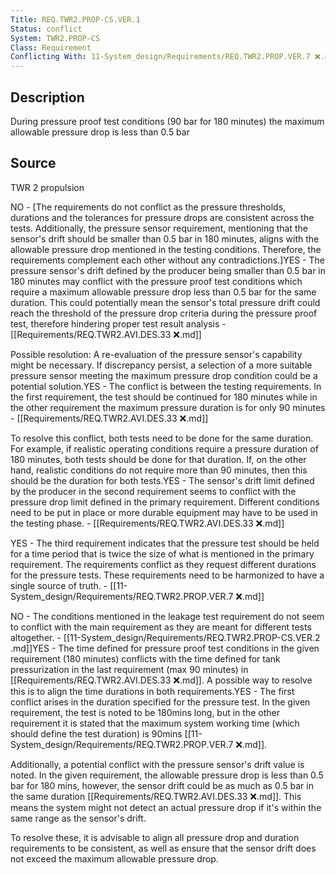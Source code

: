 ```yaml
---
Title: REQ.TWR2.PROP-CS.VER.1
Status: conflict
System: TWR2.PROP-CS
Class: Requirement
Conflicting With: 11-System_design/Requirements/REQ.TWR2.PROP.VER.7 ❌.md
---
```


## Description

During pressure proof test conditions (90 bar for 180 minutes) the maximum allowable pressure drop is less than 0.5 bar

## Source

TWR 2 propulsion


NO - [The requirements do not conflict as the pressure thresholds, durations and the tolerances for pressure drops are consistent across the tests. Additionally, the pressure sensor requirement, mentioning that the sensor's drift should be smaller than 0.5 bar in 180 minutes, aligns with the allowable pressure drop mentioned in the testing conditions. Therefore, the requirements complement each other without any contradictions.]YES - The pressure sensor's drift defined by the producer being smaller than 0.5 bar in 180 minutes may conflict with the pressure proof test conditions which require a maximum allowable pressure drop less than 0.5 bar for the same duration. This could potentially mean the sensor's total pressure drift could reach the threshold of the pressure drop criteria during the pressure proof test, therefore hindering proper test result analysis - [[Requirements/REQ.TWR2.AVI.DES.33  ❌.md]]

Possible resolution: A re-evaluation of the pressure sensor's capability might be necessary. If discrepancy persist, a selection of a more suitable pressure sensor meeting the maximum pressure drop condition could be a potential solution.YES - The conflict is between the testing requirements. In the first requirement, the test should be continued for 180 minutes while in the other requirement the maximum pressure duration is for only 90 minutes - [[Requirements/REQ.TWR2.AVI.DES.33  ❌.md]]

To resolve this conflict, both tests need to be done for the same duration. For example, if realistic operating conditions require a pressure duration of 180 minutes, both tests should be done for that duration. If, on the other hand, realistic conditions do not require more than 90 minutes, then this should be the duration for both tests.YES - The sensor's drift limit defined by the producer in the second requirement seems to conflict with the pressure drop limit defined in the primary requirement. Different conditions need to be put in place or more durable equipment may have to be used in the testing phase. - [[Requirements/REQ.TWR2.AVI.DES.33  ❌.md]] 

YES - The third requirement indicates that the pressure test should be held for a time period that is twice the size of what is mentioned in the primary requirement. The requirements conflict as they request different durations for the pressure tests. These requirements need to be harmonized to have a single source of truth. - [[11-System_design/Requirements/REQ.TWR2.PROP.VER.7 ❌.md]] 

NO - The conditions mentioned in the leakage test requirement do not seem to conflict with the main requirement as they are meant for different tests altogether. - [[11-System_design/Requirements/REQ.TWR2.PROP-CS.VER.2 .md]]YES - The time defined for pressure proof test conditions in the given requirement (180 minutes) conflicts with the time defined for tank pressurization in the last requirement (max 90 minutes) in [[Requirements/REQ.TWR2.AVI.DES.33  ❌.md]]. A possible way to resolve this is to align the time durations in both requirements.YES - The first conflict arises in the duration specified for the pressure test. In the given requirement, the test is noted to be 180mins long, but in the other requirement it is stated that the maximum system working time (which should define the test duration) is 90mins [[11-System_design/Requirements/REQ.TWR2.PROP.VER.7 ❌.md]]. 

Additionally, a potential conflict with the pressure sensor's drift value is noted. In the given requirement, the allowable pressure drop is less than 0.5 bar for 180 mins, however, the sensor drift could be as much as 0.5 bar in the same duration [[Requirements/REQ.TWR2.AVI.DES.33  ❌.md]]. This means the system might not detect an actual pressure drop if it's within the same range as the sensor's drift.

To resolve these, it is advisable to align all pressure drop and duration requirements to be consistent, as well as ensure that the sensor drift does not exceed the maximum allowable pressure drop.